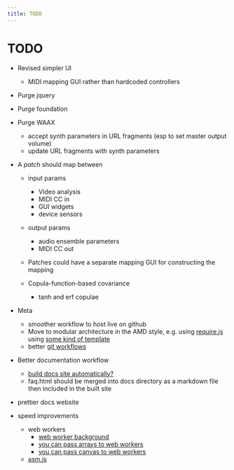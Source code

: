 ```yaml
---
title: TODO
---
```


# TODO

* Revised simpler UI

    * MIDI mapping GUI rather than hardcoded controllers

* Purge jquery
* Purge foundation
* Purge WAAX

    * accept synth parameters in URL fragments (esp to set master output volume)
    * update URL fragments with synth parameters

* A *patch* should map between

    * input params
    
        * Video analysis  
        * MIDI CC in
        * GUI widgets
        * device sensors
    
    * output params
    
      * audio ensemble parameters
      * MIDI CC out
      
    * Patches could have a separate mapping GUI for constructing the mapping
    * Copula-function-based covariance
      
      * tanh and erf copulae

* Meta

    * smoother workflow to host live on github
    * Move to modular architecture in the AMD style,
    e.g. using [require.js](http://requirejs.org/)
    using [some kind of template](https://github.com/volojs/create-template)
    * better [git workflows](http://www.toptal.com/git/git-workflows-for-pros-a-good-git-guide)

* Better documentation workflow 

    * [build docs site automatically?](http://blog.mwaysolutions.com/2014/04/10/static-website-generator-with-grunt-js/)
    * faq.html should be merged into docs directory as a markdown file then included in the built site

* prettier docs website
* speed improvements
    * web workers
        * [web worker background](http://www.html5rocks.com/en/tutorials/workers/basics/)
        * [you can pass arrays to web workers]( http://updates.html5rocks.com/2011/12/Transferable-Objects-Lightning-Fast)
        * [you can pass canvas to web workers](          http://www.w3.org/html/wg/drafts/html/master/scripting-1.html#transferCanvasProxy)
    * [asm.js](http://www.slideshare.net/fitc_slideshare/leveraging-asmjsclientside)
